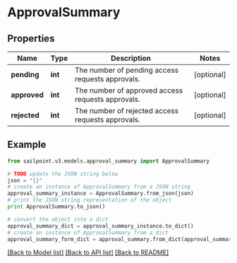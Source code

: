 # ApprovalSummary


## Properties
Name | Type | Description | Notes
------------ | ------------- | ------------- | -------------
**pending** | **int** | The number of pending access requests approvals. | [optional] 
**approved** | **int** | The number of approved access requests approvals. | [optional] 
**rejected** | **int** | The number of rejected access requests approvals. | [optional] 

## Example

```python
from sailpoint.v3.models.approval_summary import ApprovalSummary

# TODO update the JSON string below
json = "{}"
# create an instance of ApprovalSummary from a JSON string
approval_summary_instance = ApprovalSummary.from_json(json)
# print the JSON string representation of the object
print ApprovalSummary.to_json()

# convert the object into a dict
approval_summary_dict = approval_summary_instance.to_dict()
# create an instance of ApprovalSummary from a dict
approval_summary_form_dict = approval_summary.from_dict(approval_summary_dict)
```
[[Back to Model list]](../README.md#documentation-for-models) [[Back to API list]](../README.md#documentation-for-api-endpoints) [[Back to README]](../README.md)


